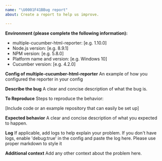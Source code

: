 ```yaml
---
name: "\U0001F41BBug report"
about: Create a report to help us improve.

---
```


**Environment (please complete the following information):**
 - multiple-cucumber-html-reporter: [e.g. 1.10.0]
 - Node.js version: [e.g. 8.9.1]
 - NPM version: [e.g. 5.8.0]
 - Platform name and version: [e.g. Windows 10]
 - Cucumber version: [e.g. 4.2.0]

**Config of multiple-cucumber-html-reporter**
An example of how you configured the reporter in your config

**Describe the bug**
A clear and concise description of what the bug is.

**To Reproduce**
Steps to reproduce the behavior:

[Include code or an example repository that can easily be set up]

**Expected behavior**
A clear and concise description of what you expected to happen.

**Log**
If applicable, add logs to help explain your problem. If you don't have logs, enable 'debug:true' in the config and paste the log here.
Please use proper markdown to style it

**Additional context**
Add any other context about the problem here.
